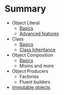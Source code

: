 # Summary

* Object Literal
  * [Basics](doc/object-literal-basics.md)
  * [Advanced features](doc/object-literal-advanced.md)
* Class
  * [Basics](doc/class-basics.md)
  * [Class Inheritance](doc/class-inheritance.md)
* Object Composition
  * [Basics](doc/object-composition.md)
  * Mixins and more
* Object Producers
  * Factories
  * Fluent builders
* [Immutable objects](doc/immutability.md)
